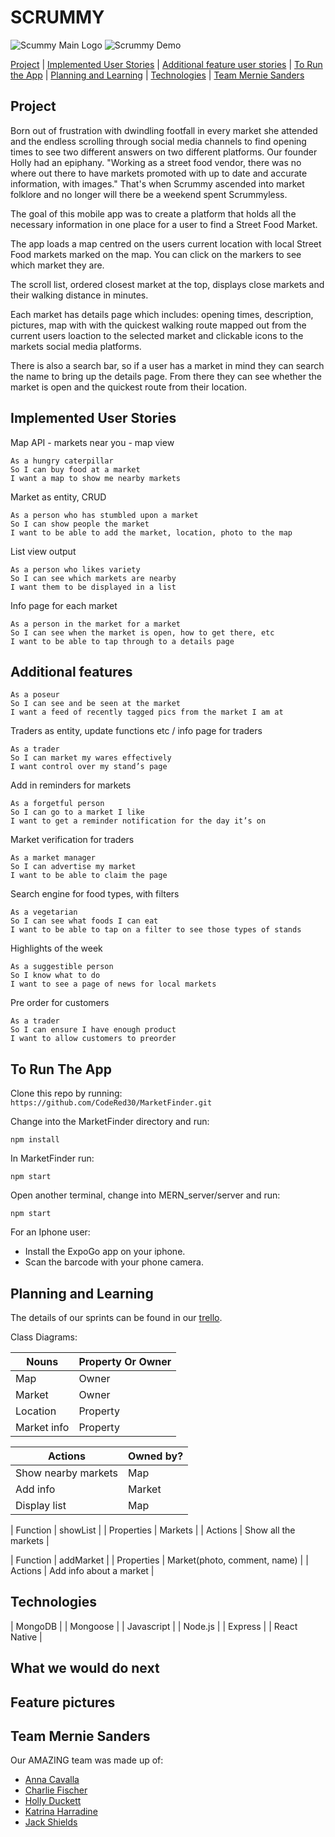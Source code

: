 # SCRUMMY

![Scummy Main Logo](/assets/Scrummy_Logo.png "Scrummy logo")
![Scrummy Demo](/assets/scrum.gif "Scrummy logo")

[Project](#Project) | [Implemented User Stories](#Implemented-User-Stories) | [Additional feature user stories](#Additional-feature-user-stories) | [To Run the App](#To-Run-The-App) | [Planning and Learning](#Planning-and-Learning) | [Technologies](#Technologies) | [Team Mernie Sanders](#Team-Mernie-Sanders)

## Project

Born out of frustration with dwindling footfall in every market she attended and the endless scrolling through social media channels to find opening times to see two different answers on two different platforms. Our founder Holly had an epiphany.
"Working as a street food vendor, there was no where out there to have markets promoted with up to date and accurate information, with images."
That's when Scrummy ascended into market folklore and no longer will there be a weekend spent Scrummyless.

The goal of this mobile app was to create a platform that holds all the necessary information in one place for a user to find a Street Food Market.

The app loads a map centred on the users current location with local Street Food markets marked on the map. You can click on the markers to see which market they are.

The scroll list, ordered closest market at the top, displays close markets and their walking distance in minutes.

Each market has details page which includes: opening times, description, pictures, map with with the quickest walking route mapped out from the current users loaction to the selected market and clickable icons to the markets social media platforms.

There is also a search bar, so if a user has a market in mind they can search the name to bring up the details page. From there they can see whether the market is open and the quickest route from their location.

## Implemented User Stories

Map API - markets near you - map view

```
As a hungry caterpillar
So I can buy food at a market
I want a map to show me nearby markets
```

Market as entity, CRUD

```
As a person who has stumbled upon a market
So I can show people the market
I want to be able to add the market, location, photo to the map
```

List view output

```
As a person who likes variety
So I can see which markets are nearby
I want them to be displayed in a list
```

Info page for each market

```
As a person in the market for a market
So I can see when the market is open, how to get there, etc
I want to be able to tap through to a details page
```

## Additional features

```
As a poseur
So I can see and be seen at the market
I want a feed of recently tagged pics from the market I am at
```

Traders as entity, update functions etc / info page for traders

```
As a trader
So I can market my wares effectively
I want control over my stand’s page
```

Add in reminders for markets

```
As a forgetful person
So I can go to a market I like
I want to get a reminder notification for the day it’s on
```

Market verification for traders

```
As a market manager
So I can advertise my market
I want to be able to claim the page
```

Search engine for food types, with filters

```
As a vegetarian
So I can see what foods I can eat
I want to be able to tap on a filter to see those types of stands
```

Highlights of the week

```
As a suggestible person
So I know what to do
I want to see a page of news for local markets
```

Pre order for customers

```
As a trader
So I can ensure I have enough product
I want to allow customers to preorder
```

## To Run The App

Clone this repo by running:
`https://github.com/CodeRed30/MarketFinder.git`

Change into the MarketFinder directory and run:

`npm install`

In MarketFinder run:

`npm start`

Open another terminal, change into MERN_server/server and run:

`npm start`

For an Iphone user:

- Install the ExpoGo app on your iphone.
- Scan the barcode with your phone camera.

## Planning and Learning

The details of our sprints can be found in our [trello](https://trello.com/b/olrjatGo/m4m).

Class Diagrams:

| Nouns       | Property Or Owner |
| ----------- | ----------------- |
| Map         | Owner             |
| Market      | Owner             |
| Location    | Property          |
| Market info | Property          |

| Actions             | Owned by? |
| ------------------- | --------- |
| Show nearby markets | Map       |
| Add info            | Market    |
| Display list        | Map       |

| Function | showList |
| Properties | Markets |
| Actions | Show all the markets |

| Function | addMarket |
| Properties | Market(photo, comment, name) |
| Actions | Add info about a market |

## Technologies

| MongoDB |
| Mongoose |
| Javascript |
| Node.js |
| Express |
| React Native |

## What we would do next

## Feature pictures

## Team Mernie Sanders

Our AMAZING team was made up of:

- [Anna Cavalla](http://github.com/acavalla)
- [Charlie Fischer](https://github.com/charliefischer)
- [Holly Duckett](https://github.com/HolsDuckett)
- [Katrina Harradine](https://github.com/CodeRed30)
- [Jack Shields](https://github.com/jshields123)
